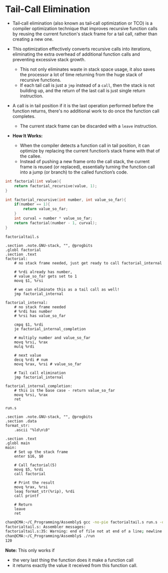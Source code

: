 # Tail-Call Elimination

- Tail‑call elimination (also known as tail‑call optimization or TCO) is a compiler optimization technique that improves recursive function calls by reusing the current function's stack frame for a tail call, rather than creating a new one. 
- This optimization effectively converts recursive calls into iterations, eliminating the extra overhead of additional function calls and preventing excessive stack growth.
  - This not only eliminates waste in stack space usage, it also saves the processor a lot of time returning from the huge stack of recursive functions.
  - If each tail call is just a `jmp` instead of a `call`, then the stack is not building up, and the return of the last call is just single return instruction.

- A call is in tail position if it is the last operation performed before the function returns, there's no additional work to do once the function call completes.
  - The current stack frame can be discarded with a `leave` instruction.

- **How It Works:**
  - When the compiler detects a function call in tail position, it can optimize by replacing the current function’s stack frame with that of the callee.
  - Instead of pushing a new frame onto the call stack, the current frame is reused (or replaced), essentially turning the function call into a jump (or branch) to the called function’s code.

```c
int factorial(int value){
    return factorial_recursive(value, 1);
}

int factorial_recursive(int number, int value_so_far){
    if(number == 1){
        return value_so_far;
    }
    int curval = number * value_so_far;
    return factorial(number - 1, curval);
}
```



`factorialtail.s`

```assembly
.section .note.GNU-stack, "", @progbits
.globl factorial
.section .text 
factorial:
    # no stack frame needed, just get ready to call factorial_internal 

    # %rdi already has number, 
    # value_so_far gets set to 1 
    movq $1, %rsi 

    # we can eliminate this as a tail call as well!
    jmp factorial_internal 

factorial_internal:
    # no stack frame needed
    # %rdi has number 
    # %rsi has value_so_far

    cmpq $1, %rdi 
    je factorial_internal_completion 

    # multiply number and value_so_far
    movq %rsi, %rax 
    mulq %rdi 

    # next value 
    decq %rdi # num 
    movq %rax, %rsi # value_so_far 

    # Tail call elimination
    jmp factorial_internal 

factorial_internal_completion:
    # this is the base case - return value_so_far
    movq %rsi, %rax 
    ret 
```

`run.s`

```assembly
.section .note.GNU-stack, "", @progbits
.section .data
format_str:
    .ascii "%ld\n\0"

.section .text
.globl main
main:
    # Set up the stack frame
    enter $16, $0
    
    # Call factorial(5)
    movq $5, %rdi
    call factorial
    
    # Print the result
    movq %rax, %rsi
    leaq format_str(%rip), %rdi
    call printf
    
    # Return
    leave
    ret
```



```sh
chan@CMA:~/C_Programming/Assembly$ gcc -no-pie factorialtail.s run.s -o run
factorialtail.s: Assembler messages:
factorialtail.s:35: Warning: end of file not at end of a line; newline inserted
chan@CMA:~/C_Programming/Assembly$ ./run
120
```

**Note:** This only works if 

- the very last thing the function does it make a function call 
- it returns exactly the value it received from this function call.
